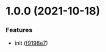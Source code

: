 # 1.0.0 (2021-10-18)


### Features

* init ([f9198e7](https://github.com/SocketDB/plugin-validate/commit/f9198e7cbbf89c4f27f383190d25c0624551d923))
